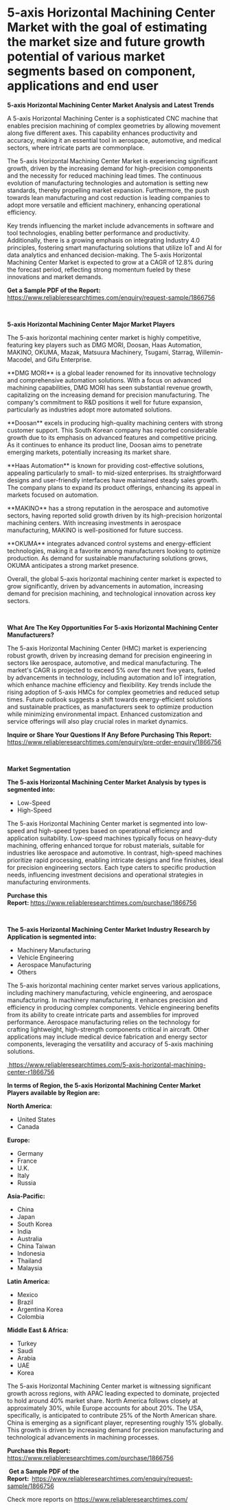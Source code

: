 <p><h1>5-axis Horizontal Machining Center Market with the goal of estimating the market size and future growth potential of various market segments based on component, applications and end user</h1></p><p><strong>5-axis Horizontal Machining Center Market Analysis and Latest Trends</strong></p>
<p><p>A 5-axis Horizontal Machining Center is a sophisticated CNC machine that enables precision machining of complex geometries by allowing movement along five different axes. This capability enhances productivity and accuracy, making it an essential tool in aerospace, automotive, and medical sectors, where intricate parts are commonplace.</p><p>The 5-axis Horizontal Machining Center Market is experiencing significant growth, driven by the increasing demand for high-precision components and the necessity for reduced machining lead times. The continuous evolution of manufacturing technologies and automation is setting new standards, thereby propelling market expansion. Furthermore, the push towards lean manufacturing and cost reduction is leading companies to adopt more versatile and efficient machinery, enhancing operational efficiency.</p><p>Key trends influencing the market include advancements in software and tool technologies, enabling better performance and productivity. Additionally, there is a growing emphasis on integrating Industry 4.0 principles, fostering smart manufacturing solutions that utilize IoT and AI for data analytics and enhanced decision-making. The 5-axis Horizontal Machining Center Market is expected to grow at a CAGR of 12.8% during the forecast period, reflecting strong momentum fueled by these innovations and market demands.</p></p>
<p><strong>Get a Sample PDF of the Report:&nbsp;</strong> <a href="https://www.reliableresearchtimes.com/enquiry/request-sample/1866756?utm_campaign=2892&utm_medium=2&utm_source=Github&utm_content=ia&utm_term=28022025&utm_id=5-axis-horizontal-machining-center">https://www.reliableresearchtimes.com/enquiry/request-sample/1866756</a></p>
<p>&nbsp;</p>
<p><strong>5-axis Horizontal Machining Center Major Market Players</strong></p>
<p><p>The 5-axis horizontal machining center market is highly competitive, featuring key players such as DMG MORI, Doosan, Haas Automation, MAKINO, OKUMA, Mazak, Matsuura Machinery, Tsugami, Starrag, Willemin-Macodel, and Gifu Enterprise. </p><p>**DMG MORI** is a global leader renowned for its innovative technology and comprehensive automation solutions. With a focus on advanced machining capabilities, DMG MORI has seen substantial revenue growth, capitalizing on the increasing demand for precision manufacturing. The company's commitment to R&D positions it well for future expansion, particularly as industries adopt more automated solutions.</p><p>**Doosan** excels in producing high-quality machining centers with strong customer support. This South Korean company has reported considerable growth due to its emphasis on advanced features and competitive pricing. As it continues to enhance its product line, Doosan aims to penetrate emerging markets, potentially increasing its market share.</p><p>**Haas Automation** is known for providing cost-effective solutions, appealing particularly to small- to mid-sized enterprises. Its straightforward designs and user-friendly interfaces have maintained steady sales growth. The company plans to expand its product offerings, enhancing its appeal in markets focused on automation.</p><p>**MAKINO** has a strong reputation in the aerospace and automotive sectors, having reported solid growth driven by its high-precision horizontal machining centers. With increasing investments in aerospace manufacturing, MAKINO is well-positioned for future success.</p><p>**OKUMA** integrates advanced control systems and energy-efficient technologies, making it a favorite among manufacturers looking to optimize production. As demand for sustainable manufacturing solutions grows, OKUMA anticipates a strong market presence.</p><p>Overall, the global 5-axis horizontal machining center market is expected to grow significantly, driven by advancements in automation, increasing demand for precision machining, and technological innovation across key sectors.</p></p>
<p>&nbsp;</p>
<p><strong>What Are The Key Opportunities For 5-axis Horizontal Machining Center Manufacturers?</strong></p>
<p><p>The 5-axis Horizontal Machining Center (HMC) market is experiencing robust growth, driven by increasing demand for precision engineering in sectors like aerospace, automotive, and medical manufacturing. The market's CAGR is projected to exceed 5% over the next five years, fueled by advancements in technology, including automation and IoT integration, which enhance machine efficiency and flexibility. Key trends include the rising adoption of 5-axis HMCs for complex geometries and reduced setup times. Future outlook suggests a shift towards energy-efficient solutions and sustainable practices, as manufacturers seek to optimize production while minimizing environmental impact. Enhanced customization and service offerings will also play crucial roles in market dynamics.</p></p>
<p><strong>Inquire or Share Your Questions If Any Before Purchasing This Report:</strong> <a href="https://www.reliableresearchtimes.com/enquiry/pre-order-enquiry/1866756?utm_campaign=2892&utm_medium=2&utm_source=Github&utm_content=ia&utm_term=28022025&utm_id=5-axis-horizontal-machining-center">https://www.reliableresearchtimes.com/enquiry/pre-order-enquiry/1866756</a></p>
<p>&nbsp;</p>
<p><strong>Market Segmentation</strong></p>
<p><strong>The 5-axis Horizontal Machining Center Market Analysis by types is segmented into:</strong></p>
<p><ul><li>Low-Speed</li><li>High-Speed</li></ul></p>
<p><p>The 5-axis Horizontal Machining Center market is segmented into low-speed and high-speed types based on operational efficiency and application suitability. Low-speed machines typically focus on heavy-duty machining, offering enhanced torque for robust materials, suitable for industries like aerospace and automotive. In contrast, high-speed machines prioritize rapid processing, enabling intricate designs and fine finishes, ideal for precision engineering sectors. Each type caters to specific production needs, influencing investment decisions and operational strategies in manufacturing environments.</p></p>
<p><strong>Purchase this Report:&nbsp;</strong><a href="https://www.reliableresearchtimes.com/purchase/1866756?utm_campaign=2892&utm_medium=2&utm_source=Github&utm_content=ia&utm_term=28022025&utm_id=5-axis-horizontal-machining-center">https://www.reliableresearchtimes.com/purchase/1866756</a></p>
<p>&nbsp;</p>
<p><strong>The 5-axis Horizontal Machining Center Market Industry Research by Application is segmented into:</strong></p>
<p><ul><li>Machinery Manufacturing</li><li>Vehicle Engineering</li><li>Aerospace Manufacturing</li><li>Others</li></ul></p>
<p><p>The 5-axis horizontal machining center market serves various applications, including machinery manufacturing, vehicle engineering, and aerospace manufacturing. In machinery manufacturing, it enhances precision and efficiency in producing complex components. Vehicle engineering benefits from its ability to create intricate parts and assemblies for improved performance. Aerospace manufacturing relies on the technology for crafting lightweight, high-strength components critical in aircraft. Other applications may include medical device fabrication and energy sector components, leveraging the versatility and accuracy of 5-axis machining solutions.</p></p>
<p><a href="https://www.reliableresearchtimes.com/5-axis-horizontal-machining-center-r1866756?utm_campaign=2892&utm_medium=2&utm_source=Github&utm_content=ia&utm_term=28022025&utm_id=5-axis-horizontal-machining-center">&nbsp;https://www.reliableresearchtimes.com/5-axis-horizontal-machining-center-r1866756</a></p>
<p><strong>In terms of Region, the 5-axis Horizontal Machining Center Market Players available by Region are:</strong></p>
<p>
    <p> <strong> North America: </strong>
        <ul>
            <li>United States</li>
            <li>Canada</li>
        </ul>
        </p> 
    <p> <strong> Europe: </strong>
        <ul>
            <li>Germany</li>
            <li>France</li>
            <li>U.K.</li>
            <li>Italy</li>
            <li>Russia</li>
        </ul>
        </p> 
    <p> <strong> Asia-Pacific: </strong>
        <ul>
            <li>China</li>
            <li>Japan</li>
            <li>South Korea</li>
            <li>India</li>
            <li>Australia</li>
            <li>China Taiwan</li>
            <li>Indonesia</li>
            <li>Thailand</li>
            <li>Malaysia</li>
        </ul>
        </p> 
    <p> <strong> Latin America: </strong>
        <ul>
            <li>Mexico</li>
            <li>Brazil</li>
            <li>Argentina Korea</li>
            <li>Colombia</li>
        </ul>
        </p> 
    <p> <strong> Middle East & Africa: </strong>
        <ul>
            <li>Turkey</li>
            <li>Saudi</li>
            <li>Arabia</li>
            <li>UAE</li>
            <li>Korea</li>
        </ul>
    </p>
    </p>
<p><p>The 5-axis Horizontal Machining Center market is witnessing significant growth across regions, with APAC leading expected to dominate, projected to hold around 40% market share. North America follows closely at approximately 30%, while Europe accounts for about 20%. The USA, specifically, is anticipated to contribute 25% of the North American share. China is emerging as a significant player, representing roughly 15% globally. This growth is driven by increasing demand for precision manufacturing and technological advancements in machining processes.</p></p>
<p><strong>Purchase this Report: </strong><a href="https://www.reliableresearchtimes.com/purchase/1866756?utm_campaign=2892&utm_medium=2&utm_source=Github&utm_content=ia&utm_term=28022025&utm_id=5-axis-horizontal-machining-center">https://www.reliableresearchtimes.com/purchase/1866756</a></p>
<p>&nbsp;<strong>Get a Sample PDF of the Report:&nbsp;&nbsp;</strong><a href="https://www.reliableresearchtimes.com/enquiry/request-sample/1866756?utm_campaign=2892&utm_medium=2&utm_source=Github&utm_content=ia&utm_term=28022025&utm_id=5-axis-horizontal-machining-center">https://www.reliableresearchtimes.com/enquiry/request-sample/1866756</a></p>
<p><strong></strong></p>
<p>Check more reports on <a href="https://www.reliableresearchtimes.com/?utm_campaign=2892&utm_medium=2&utm_source=Github&utm_content=ia&utm_term=28022025&utm_id=5-axis-horizontal-machining-center">https://www.reliableresearchtimes.com/</a></p>